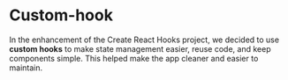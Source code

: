 # Custom-hook

In the enhancement of the Create React Hooks project, we decided to use **custom hooks** to make state management easier, reuse code, and keep components simple. This helped make the app cleaner and easier to maintain.
